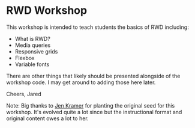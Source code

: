 # RWD Workshop

This workshop is intended to teach students the basics of RWD including:
* What is RWD?
* Media queries
* Responsive grids
* Flexbox
* Variable fonts

There are other things that likely should be presented alongside of the workshop code. I may get around to adding those here later.

Cheers,
Jared



Note: Big thanks to [Jen Kramer](http://www.jenkramer.org/) for planting the original seed for this workshop. It's evolved quite a lot since but the instructional format and original content owes a lot to her.

